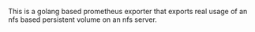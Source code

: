 This is a golang based prometheus exporter that exports real usage of an nfs based persistent volume on an nfs server. 
